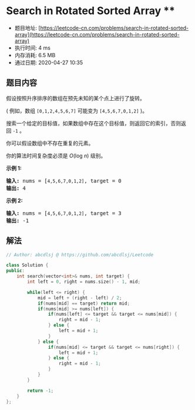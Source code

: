 # Search in Rotated Sorted Array **
- 题目地址: [https://leetcode-cn.com/problems/search-in-rotated-sorted-array](https://leetcode-cn.com/problems/search-in-rotated-sorted-array)
- 执行时间: 4 ms
- 内存消耗: 6.5 MB
- 通过日期: 2020-04-27 10:35

## 题目内容
<p>假设按照升序排序的数组在预先未知的某个点上进行了旋转。</p>

<p>( 例如，数组 <code>[0,1,2,4,5,6,7]</code> 可能变为 <code>[4,5,6,7,0,1,2]</code> )。</p>

<p>搜索一个给定的目标值，如果数组中存在这个目标值，则返回它的索引，否则返回 <code>-1</code> 。</p>

<p>你可以假设数组中不存在重复的元素。</p>

<p>你的算法时间复杂度必须是 <em>O</em>(log <em>n</em>) 级别。</p>

<p><strong>示例 1:</strong></p>

<pre><strong>输入:</strong> nums = [<code>4,5,6,7,0,1,2]</code>, target = 0
<strong>输出:</strong> 4
</pre>

<p><strong>示例 2:</strong></p>

<pre><strong>输入:</strong> nums = [<code>4,5,6,7,0,1,2]</code>, target = 3
<strong>输出:</strong> -1</pre>


## 解法
```cpp
// Author: abcdlsj @ https://github.com/abcdlsj/Leetcode

class Solution {
public:
    int search(vector<int>& nums, int target) {
        int left = 0, right = nums.size() - 1, mid;

        while(left <= right) {
            mid = left + (right - left) / 2;
            if(nums[mid] == target) return mid;
            if(nums[mid] >= nums[left]) {
                if(nums[left] <= target && target <= nums[mid]) {
                    right = mid - 1;
                } else {
                    left = mid + 1;
                }
            } else {
                if(nums[mid] <= target && target <= nums[right]) {
                    left = mid + 1;
                } else {
                    right = mid - 1;
                }
            }
        }

        return -1;
    }
};

```